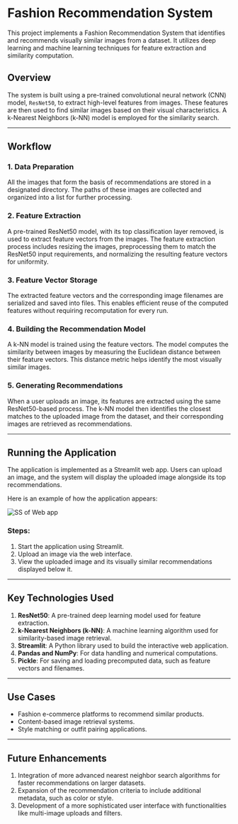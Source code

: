 # Fashion Recommendation System

This project implements a Fashion Recommendation System that identifies and recommends visually similar images from a dataset. It utilizes deep learning and machine learning techniques for feature extraction and similarity computation.

## Overview

The system is built using a pre-trained convolutional neural network (CNN) model, `ResNet50`, to extract high-level features from images. These features are then used to find similar images based on their visual characteristics. A k-Nearest Neighbors (k-NN) model is employed for the similarity search.

---

## Workflow

### 1. Data Preparation
All the images that form the basis of recommendations are stored in a designated directory. The paths of these images are collected and organized into a list for further processing.

### 2. Feature Extraction
A pre-trained ResNet50 model, with its top classification layer removed, is used to extract feature vectors from the images. The feature extraction process includes resizing the images, preprocessing them to match the ResNet50 input requirements, and normalizing the resulting feature vectors for uniformity.

### 3. Feature Vector Storage
The extracted feature vectors and the corresponding image filenames are serialized and saved into files. This enables efficient reuse of the computed features without requiring recomputation for every run.

### 4. Building the Recommendation Model
A k-NN model is trained using the feature vectors. The model computes the similarity between images by measuring the Euclidean distance between their feature vectors. This distance metric helps identify the most visually similar images.

### 5. Generating Recommendations
When a user uploads an image, its features are extracted using the same ResNet50-based process. The k-NN model then identifies the closest matches to the uploaded image from the dataset, and their corresponding images are retrieved as recommendations.

---

## Running the Application
The application is implemented as a Streamlit web app. Users can upload an image, and the system will display the uploaded image alongside its top recommendations.

Here is an example of how the application appears:

![SS of Web app](https://github.com/user-attachments/assets/8d81e1c3-8464-45e2-b1bc-f4421bc7962e)

### Steps:
1. Start the application using Streamlit.
2. Upload an image via the web interface.
3. View the uploaded image and its visually similar recommendations displayed below it.

---

## Key Technologies Used

1. **ResNet50**: A pre-trained deep learning model used for feature extraction.
2. **k-Nearest Neighbors (k-NN)**: A machine learning algorithm used for similarity-based image retrieval.
3. **Streamlit**: A Python library used to build the interactive web application.
4. **Pandas and NumPy**: For data handling and numerical computations.
5. **Pickle**: For saving and loading precomputed data, such as feature vectors and filenames.

---

## Use Cases
- Fashion e-commerce platforms to recommend similar products.
- Content-based image retrieval systems.
- Style matching or outfit pairing applications.

---

## Future Enhancements
1. Integration of more advanced nearest neighbor search algorithms for faster recommendations on larger datasets.
2. Expansion of the recommendation criteria to include additional metadata, such as color or style.
3. Development of a more sophisticated user interface with functionalities like multi-image uploads and filters.
